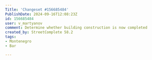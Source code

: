 ```yaml
---
Title: 'Changeset #156685484'
PublishDate: 2024-09-16T12:08:23Z
id: 156685484
user: v_martyanov
comment: Determine whether building construction is now completed
created_by: StreetComplete 58.2
tags:
- Montenegro
- Bar

---
```

